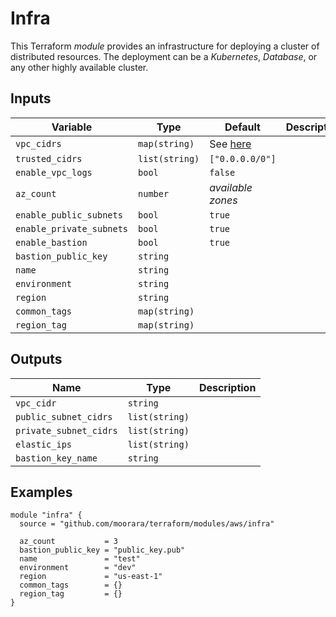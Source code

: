 # Infra

This Terraform _module_ provides an infrastructure for deploying a cluster of distributed resources.
The deployment can be a _Kubernetes_, _Database_, or any other highly available cluster.

## Inputs

| Variable                 | Type           | Default                    | Description |
|--------------------------|----------------|----------------------------|-------------|
| `vpc_cidrs`              | `map(string)`  | See [here](./variables.tf) |             |
| `trusted_cidrs`          | `list(string)` | `["0.0.0.0/0"]`            |             |
| `enable_vpc_logs`        | `bool`         | `false`                    |             |
| `az_count`               | `number`       | _available zones_          |             |
| `enable_public_subnets`  | `bool`         | `true`                     |             |
| `enable_private_subnets` | `bool`         | `true`                     |             |
| `enable_bastion`         | `bool`         | `true`                     |             |
| `bastion_public_key`     | `string`       |                            |             |
| `name`                   | `string`       |                            |             |
| `environment`            | `string`       |                            |             |
| `region`                 | `string`       |                            |             |
| `common_tags`            | `map(string)`  |                            |             |
| `region_tag`             | `map(string)`  |                            |             |

## Outputs

| Name                   | Type           | Description |
|------------------------|----------------|-------------|
| `vpc_cidr`             | `string`       |             |
| `public_subnet_cidrs`  | `list(string)` |             |
| `private_subnet_cidrs` | `list(string)` |             |
| `elastic_ips`          | `list(string)` |             |
| `bastion_key_name`     | `string`       |             |

## Examples

```hcl
module "infra" {
  source = "github.com/moorara/terraform/modules/aws/infra"

  az_count           = 3
  bastion_public_key = "public_key.pub"
  name               = "test"
  environment        = "dev"
  region             = "us-east-1"
  common_tags        = {}
  region_tag         = {}
}
```
